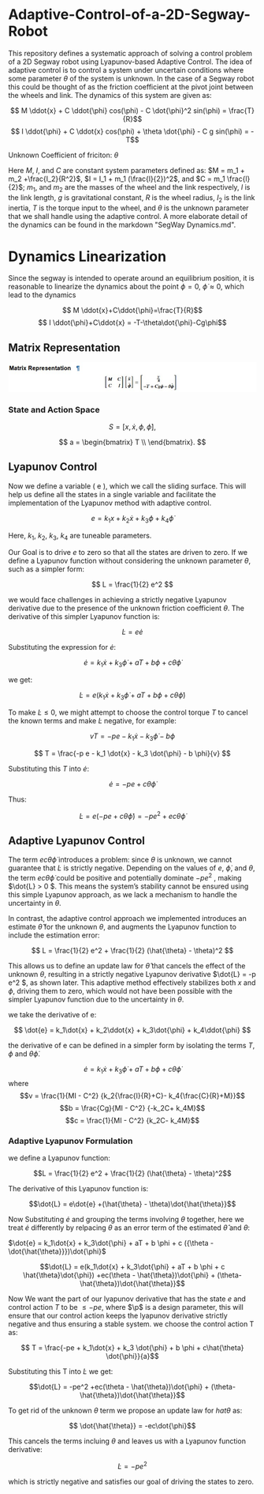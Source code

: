 # Adaptive-Control-of-a-2D-Segway-Robot

This repository defines a systematic approach of solving a control problem of a 2D Segway robot using Lyapunov-based Adaptive Control. The idea of adaptive control is to control a system under uncertain conditions where some parameter $\theta$ of the system is unknown. In the case of a Segway robot this could be thought of as the friction coefficient at the pivot joint between the wheels and link. The dynamics of this system are given as:

$$ M \ddot{x} + C \ddot{\phi} cos(\phi) - C \dot{\phi}^2 sin(\phi) = \frac{T}{R}$$
$$ I \ddot{\phi} + C \ddot{x} cos(\phi) + \theta \dot{\phi} - C g sin(\phi) = - T$$

Unknown Coefficient of friciton: $\theta$


Here $M$, $I$, and $C$ are constant system parameters defined as:
$M = m_1 + m_2 +\frac{I_2}{R^2}$, $I = I_1 + m_1 (\frac{l}{2})^2$, and $C = m_1 \frac{l}{2}$; $m_1$, and $m_2$ are the masses of the wheel and the link respectively, $l$ is the link length, $g$ is gravitational constant, $R$ is the wheel radius, $I_2$ is the link inertia, $T$ is the torque input to the wheel, and $\theta$ is the unknown parameter that we shall handle using the adaptive control. A more elaborate detail of the dynamics can be found in the markdown "SegWay Dynamics.md".


# Dynamics Linearization
Since the segway is intended to operate around an equilibrium position, it is reasonable to linearize the dynamics about the point $\phi = 0$, $\dot{\phi} \approx0$, which lead to the dynamics

$$ M \ddot{x}+C\ddot{\phi}=\frac{T}{R}$$
$$ I \ddot{\phi}+C\ddot{x}  = -T-\theta\dot{\phi}-Cg\phi$$


## Matrix Representation


![Matrix Equation](docs/matrix_representation.jpg)

### State and Action Space

$$
S = [x, \dot{x}, \phi, \dot{\phi}],
$$

$$
a = \begin{bmatrix}
T \\
\end{bmatrix}.
$$

## Lyapunov Control
Now we define a variable \( e \), which we call the sliding surface. This will help us define all the states in a single variable and facilitate the implementation of the Lyapunov method with adaptive control.

$$
e = k_1 x + k_2 \dot{x} + k_3 \phi + k_4 \dot{\phi}
$$


Here, $k_1$, $k_2$, $k_3$, $k_4$ are tuneable parameters.

Our Goal is to drive $e$ to zero so that all the states are driven to zero.
If we define a Lyapunov function without considering the unknown parameter $\theta$, such as a simpler form:

$$
L = \frac{1}{2} e^2
$$

we would face challenges in achieving a strictly negative Lyapunov derivative due to the presence of the unknown friction coefficient $\theta$. The derivative of this simpler Lyapunov function is:

$$
\dot{L} = e \dot{e}
$$

Substituting the expression for $\dot{e}$:

$$
\dot{e} = k_1 \dot{x} + k_3 \dot{\phi} + a T + b \phi + c \theta \dot{\phi}
$$

we get:

$$
\dot{L} = e \left( k_1 \dot{x} + k_3 \dot{\phi} + a T + b \phi + c \theta \dot{\phi} \right)
$$

To make $\dot{L} \leq 0$, we might attempt to choose the control torque $T$ to cancel the known terms and make $\dot{L}$ negative, for example:

$$
v T = -p e - k_1 \dot{x} - k_3 \dot{\phi} - b \phi
$$

$$
T = \frac{-p e - k_1 \dot{x} - k_3 \dot{\phi} - b \phi}{v}
$$

Substituting this $T$ into $\dot{e}$:

$$
\dot{e} = -p e + c \theta \dot{\phi}
$$

Thus:

$$
\dot{L} = e (-p e + c \theta \dot{\phi}) = -p e^2 + e c \theta \dot{\phi}
$$

## Adaptive Lyapunov Control

The term $e c \theta \dot{\phi}$ introduces a problem: since $\theta$ is unknown, we cannot guarantee that $\dot{L}$ is strictly negative. Depending on the values of  $e$, $\dot{\phi}$, and $\theta$, the term  $e c \theta \dot{\phi}$ could be positive and potentially dominate $-p e^2$ , making  $\dot{L} > 0 $. This means the system’s stability cannot be ensured using this simple Lyapunov approach, as we lack a mechanism to handle the uncertainty in $\theta$.

In contrast, the adaptive control approach we implemented introduces an estimate $\hat{\theta}$ for the unknown $\theta$, and augments the Lyapunov function to include the estimation error:

$$
L = \frac{1}{2} e^2 + \frac{1}{2} (\hat{\theta} - \theta)^2
$$

This allows us to define an update law for $\hat{\theta}$ that cancels the effect of the unknown $\theta$, resulting in a strictly negative Lyapunov derivative $\dot{L} = -p e^2 $, as shown later. This adaptive method effectively stabilizes both $x$ and $\phi$, driving them to zero, which would not have been possible with the simpler Lyapunov function due to the uncertainty in $\theta$.

we take the derivative of e:


$$ \dot{e} = k_1\dot{x} + k_2\ddot{x} + k_3\dot{\phi} + k_4\ddot{\phi} $$

the derivative of e can be defined in a simpler form by isolating the terms $T$, $\phi$ and $\theta\dot{\phi}$.


$$ \dot{e} = k_1\dot{x} + k_3\dot{\phi} + aT + b \phi + c \theta\dot{\phi} $$
where
$$v = \frac{1}{MI - C^2} {k_2{\frac{I}{R}+C}- k_4{\frac{C}{R}+M}}$$
$$b = \frac{Cg}{MI - C^2} {-k_2C+ k_4M}$$
$$c = \frac{1}{MI - C^2} {k_2C- k_4M}$$

###  Adaptive Lyapunov Formulation

we define a Lyapunov function:

$$L = \frac{1}{2} e^2 + \frac{1}{2} (\hat{\theta} - \theta)^2$$

The derivative of this Lyapunov function is:

$$\dot{L} = e\dot{e} +(\hat{\theta} - \theta)\dot{\hat{\theta}}$$

Now Substituting $\dot{e}$ and grouping the terms involving $\theta$ together,
here we treat $\dot{e}$ differently by relpacing $\theta$ as an error term of the estimated $\hat{\theta}$ and $\theta$:

$\dot{e} = k_1\dot{x} + k_3\dot{\phi} + aT + b \phi + c ({\theta - \dot{\hat{\theta}}})\dot{\phi}$


$$\dot{L} = e(k_1\dot{x} + k_3\dot{\phi} + aT + b \phi + c \hat{\theta}\dot{\phi}) +ec(\theta - \hat{\theta})\dot{\phi} + (\theta- \hat{\theta})\dot{\hat{\theta}}$$


Now We want the part of our lyapunov derivative that has the state $e$ and control action $T$ to be $\leq-pe$, where $\p$ is a design parameter, this will ensure that our control action keeps the lyapunov derivative strictly negative and thus ensuring a stable system.
we choose the control action T as:

$$ T = \frac{-pe + k_1\dot{x} + k_3 \dot{\phi} + b \phi + c\hat{\theta} \dot{\phi}}{a}$$

Substituting this T into $\dot{L}$ we get:

$$\dot{L} = -pe^2 +ec(\theta - \hat{\theta})\dot{\phi} + (\theta- \hat{\theta})\dot{\hat{\theta}}$$

To get rid of the unknown $\theta$ term we propose an update law for $hat{\theta}$ as:

$$ \dot{\hat{\theta}} = -ec\dot{\phi}$$

This cancels the terms incluing $\theta$ and leaves us with a Lyapunov function derivative:

$$\dot{L} = -pe^2$$

which is strictly negative and satisfies our goal of driving the states to zero.

